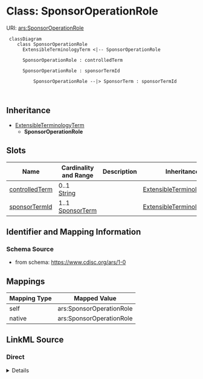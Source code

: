 # Class: SponsorOperationRole



URI: [ars:SponsorOperationRole](https://www.cdisc.org/ars/1-0/SponsorOperationRole)



```mermaid
 classDiagram
    class SponsorOperationRole
      ExtensibleTerminologyTerm <|-- SponsorOperationRole
      
      SponsorOperationRole : controlledTerm
        
      SponsorOperationRole : sponsorTermId
        
          SponsorOperationRole --|> SponsorTerm : sponsorTermId
        
      
```





## Inheritance
* [ExtensibleTerminologyTerm](ExtensibleTerminologyTerm.md)
    * **SponsorOperationRole**



## Slots

| Name | Cardinality and Range | Description | Inheritance |
| ---  | --- | --- | --- |
| [controlledTerm](controlledTerm.md) | 0..1 <br/> [String](String.md) |  | [ExtensibleTerminologyTerm](ExtensibleTerminologyTerm.md) |
| [sponsorTermId](sponsorTermId.md) | 1..1 <br/> [SponsorTerm](SponsorTerm.md) |  | [ExtensibleTerminologyTerm](ExtensibleTerminologyTerm.md) |









## Identifier and Mapping Information







### Schema Source


* from schema: https://www.cdisc.org/ars/1-0





## Mappings

| Mapping Type | Mapped Value |
| ---  | ---  |
| self | ars:SponsorOperationRole |
| native | ars:SponsorOperationRole |





## LinkML Source

<!-- TODO: investigate https://stackoverflow.com/questions/37606292/how-to-create-tabbed-code-blocks-in-mkdocs-or-sphinx -->

### Direct

<details>
```yaml
name: SponsorOperationRole
from_schema: https://www.cdisc.org/ars/1-0
rank: 1000
is_a: ExtensibleTerminologyTerm
slot_usage:
  controlledTerm:
    name: controlledTerm
    domain_of:
    - ExtensibleTerminologyTerm
    value_presence: ABSENT
  sponsorTermId:
    name: sponsorTermId
    domain_of:
    - ExtensibleTerminologyTerm
    required: true
    value_presence: PRESENT

```
</details>

### Induced

<details>
```yaml
name: SponsorOperationRole
from_schema: https://www.cdisc.org/ars/1-0
rank: 1000
is_a: ExtensibleTerminologyTerm
slot_usage:
  controlledTerm:
    name: controlledTerm
    domain_of:
    - ExtensibleTerminologyTerm
    value_presence: ABSENT
  sponsorTermId:
    name: sponsorTermId
    domain_of:
    - ExtensibleTerminologyTerm
    required: true
    value_presence: PRESENT
attributes:
  controlledTerm:
    name: controlledTerm
    from_schema: https://www.cdisc.org/ars/1-0
    rank: 1000
    alias: controlledTerm
    owner: SponsorOperationRole
    domain_of:
    - ExtensibleTerminologyTerm
    range: string
    value_presence: ABSENT
  sponsorTermId:
    name: sponsorTermId
    from_schema: https://www.cdisc.org/ars/1-0
    rank: 1000
    alias: sponsorTermId
    owner: SponsorOperationRole
    domain_of:
    - ExtensibleTerminologyTerm
    range: SponsorTerm
    required: true
    inlined: false
    value_presence: PRESENT

```
</details>